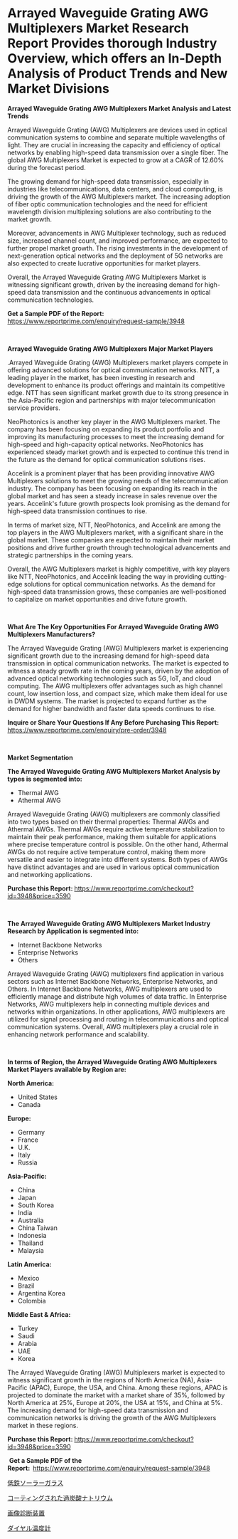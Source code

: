 <p><h1>Arrayed Waveguide Grating AWG Multiplexers Market Research Report Provides thorough Industry Overview, which offers an In-Depth Analysis of Product Trends and New Market Divisions</h1></p><p><strong>Arrayed Waveguide Grating AWG Multiplexers Market Analysis and Latest Trends</strong></p>
<p><p>Arrayed Waveguide Grating (AWG) Multiplexers are devices used in optical communication systems to combine and separate multiple wavelengths of light. They are crucial in increasing the capacity and efficiency of optical networks by enabling high-speed data transmission over a single fiber. The global AWG Multiplexers Market is expected to grow at a CAGR of 12.60% during the forecast period.</p><p>The growing demand for high-speed data transmission, especially in industries like telecommunications, data centers, and cloud computing, is driving the growth of the AWG Multiplexers market. The increasing adoption of fiber optic communication technologies and the need for efficient wavelength division multiplexing solutions are also contributing to the market growth.</p><p>Moreover, advancements in AWG Multiplexer technology, such as reduced size, increased channel count, and improved performance, are expected to further propel market growth. The rising investments in the development of next-generation optical networks and the deployment of 5G networks are also expected to create lucrative opportunities for market players.</p><p>Overall, the Arrayed Waveguide Grating AWG Multiplexers Market is witnessing significant growth, driven by the increasing demand for high-speed data transmission and the continuous advancements in optical communication technologies.</p></p>
<p><strong>Get a Sample PDF of the Report:&nbsp;</strong> <a href="https://www.reportprime.com/enquiry/request-sample/3948">https://www.reportprime.com/enquiry/request-sample/3948</a></p>
<p>&nbsp;</p>
<p><strong>Arrayed Waveguide Grating AWG Multiplexers Major Market Players</strong></p>
<p><p>.Arrayed Waveguide Grating (AWG) Multiplexers market players compete in offering advanced solutions for optical communication networks. NTT, a leading player in the market, has been investing in research and development to enhance its product offerings and maintain its competitive edge. NTT has seen significant market growth due to its strong presence in the Asia-Pacific region and partnerships with major telecommunication service providers.</p><p>NeoPhotonics is another key player in the AWG Multiplexers market. The company has been focusing on expanding its product portfolio and improving its manufacturing processes to meet the increasing demand for high-speed and high-capacity optical networks. NeoPhotonics has experienced steady market growth and is expected to continue this trend in the future as the demand for optical communication solutions rises.</p><p>Accelink is a prominent player that has been providing innovative AWG Multiplexers solutions to meet the growing needs of the telecommunication industry. The company has been focusing on expanding its reach in the global market and has seen a steady increase in sales revenue over the years. Accelink's future growth prospects look promising as the demand for high-speed data transmission continues to rise.</p><p>In terms of market size, NTT, NeoPhotonics, and Accelink are among the top players in the AWG Multiplexers market, with a significant share in the global market. These companies are expected to maintain their market positions and drive further growth through technological advancements and strategic partnerships in the coming years.</p><p>Overall, the AWG Multiplexers market is highly competitive, with key players like NTT, NeoPhotonics, and Accelink leading the way in providing cutting-edge solutions for optical communication networks. As the demand for high-speed data transmission grows, these companies are well-positioned to capitalize on market opportunities and drive future growth.</p></p>
<p>&nbsp;</p>
<p><strong>What Are The Key Opportunities For Arrayed Waveguide Grating AWG Multiplexers Manufacturers?</strong></p>
<p><p>The Arrayed Waveguide Grating (AWG) Multiplexers market is experiencing significant growth due to the increasing demand for high-speed data transmission in optical communication networks. The market is expected to witness a steady growth rate in the coming years, driven by the adoption of advanced optical networking technologies such as 5G, IoT, and cloud computing. The AWG multiplexers offer advantages such as high channel count, low insertion loss, and compact size, which make them ideal for use in DWDM systems. The market is projected to expand further as the demand for higher bandwidth and faster data speeds continues to rise.</p></p>
<p><strong>Inquire or Share Your Questions If Any Before Purchasing This Report:</strong> <a href="https://www.reportprime.com/enquiry/pre-order/3948">https://www.reportprime.com/enquiry/pre-order/3948</a></p>
<p>&nbsp;</p>
<p><strong>Market Segmentation</strong></p>
<p><strong>The Arrayed Waveguide Grating AWG Multiplexers Market Analysis by types is segmented into:</strong></p>
<p><ul><li>Thermal AWG</li><li>Athermal AWG</li></ul></p>
<p><p>Arrayed Waveguide Grating (AWG) multiplexers are commonly classified into two types based on their thermal properties: Thermal AWGs and Athermal AWGs. Thermal AWGs require active temperature stabilization to maintain their peak performance, making them suitable for applications where precise temperature control is possible. On the other hand, Athermal AWGs do not require active temperature control, making them more versatile and easier to integrate into different systems. Both types of AWGs have distinct advantages and are used in various optical communication and networking applications.</p></p>
<p><strong>Purchase this Report:&nbsp;</strong><a href="https://www.reportprime.com/checkout?id=3948&price=3590">https://www.reportprime.com/checkout?id=3948&price=3590</a></p>
<p>&nbsp;</p>
<p><strong>The Arrayed Waveguide Grating AWG Multiplexers Market Industry Research by Application is segmented into:</strong></p>
<p><ul><li>Internet Backbone Networks</li><li>Enterprise Networks</li><li>Others</li></ul></p>
<p><p>Arrayed Waveguide Grating (AWG) multiplexers find application in various sectors such as Internet Backbone Networks, Enterprise Networks, and Others. In Internet Backbone Networks, AWG multiplexers are used to efficiently manage and distribute high volumes of data traffic. In Enterprise Networks, AWG multiplexers help in connecting multiple devices and networks within organizations. In other applications, AWG multiplexers are utilized for signal processing and routing in telecommunications and optical communication systems. Overall, AWG multiplexers play a crucial role in enhancing network performance and scalability.</p></p>
<p>&nbsp;</p>
<p><strong>In terms of Region, the Arrayed Waveguide Grating AWG Multiplexers Market Players available by Region are:</strong></p>
<p>
    <p> <strong> North America: </strong>
        <ul>
            <li>United States</li>
            <li>Canada</li>
        </ul>
        </p> 
    <p> <strong> Europe: </strong>
        <ul>
            <li>Germany</li>
            <li>France</li>
            <li>U.K.</li>
            <li>Italy</li>
            <li>Russia</li>
        </ul>
        </p> 
    <p> <strong> Asia-Pacific: </strong>
        <ul>
            <li>China</li>
            <li>Japan</li>
            <li>South Korea</li>
            <li>India</li>
            <li>Australia</li>
            <li>China Taiwan</li>
            <li>Indonesia</li>
            <li>Thailand</li>
            <li>Malaysia</li>
        </ul>
        </p> 
    <p> <strong> Latin America: </strong>
        <ul>
            <li>Mexico</li>
            <li>Brazil</li>
            <li>Argentina Korea</li>
            <li>Colombia</li>
        </ul>
        </p> 
    <p> <strong> Middle East & Africa: </strong>
        <ul>
            <li>Turkey</li>
            <li>Saudi</li>
            <li>Arabia</li>
            <li>UAE</li>
            <li>Korea</li>
        </ul>
    </p>
    </p>
<p><p>The Arrayed Waveguide Grating (AWG) Multiplexers market is expected to witness significant growth in the regions of North America (NA), Asia-Pacific (APAC), Europe, the USA, and China. Among these regions, APAC is projected to dominate the market with a market share of 35%, followed by North America at 25%, Europe at 20%, the USA at 15%, and China at 5%. The increasing demand for high-speed data transmission and communication networks is driving the growth of the AWG Multiplexers market in these regions.</p></p>
<p><strong>Purchase this Report: </strong><a href="https://www.reportprime.com/checkout?id=3948&price=3590">https://www.reportprime.com/checkout?id=3948&price=3590</a></p>
<p>&nbsp;<strong>Get a Sample PDF of the Report:&nbsp;&nbsp;</strong><a href="https://www.reportprime.com/enquiry/request-sample/3948">https://www.reportprime.com/enquiry/request-sample/3948</a></p>
<p><strong></strong></p>
<p><p><a href="https://medium.com/@wadeavis5656202/%E4%BD%8E%E9%89%84%E3%82%BD%E3%83%BC%E3%83%A9%E3%83%BC%E3%82%AC%E3%83%A9%E3%82%B9%E5%B8%82%E5%A0%B4-%E7%A8%AE%E9%A1%9E-%E5%BF%9C%E7%94%A8-%E5%9C%B0%E7%90%86%E3%81%AB%E3%82%88%E3%82%8B%E5%8C%85%E6%8B%AC%E7%9A%84%E3%81%AA%E8%A9%95%E4%BE%A1-342de83924b1">低鉄ソーラーガラス</a></p><p><a href="https://medium.com/@lewis15david/%E3%82%B3%E3%83%BC%E3%83%86%E3%82%A3%E3%83%B3%E3%82%B0%E3%81%95%E3%82%8C%E3%81%9F%E3%82%BD%E3%83%BC%E3%83%80%E9%81%8E%E7%82%AD%E9%85%B8%E5%A1%A9%E3%81%AE%E5%B8%82%E5%A0%B4%E5%B1%95%E6%9C%9B-%E6%A5%AD%E7%95%8C%E6%A6%82%E8%A6%81%E3%81%A8%E4%BA%88%E6%B8%AC-2024%E5%B9%B4%E3%81%8B%E3%82%892031%E5%B9%B4-636962000cd6">コーティングされた過炭酸ナトリウム</a></p><p><a href="https://github.com/marbadji/Market-Research-Report-List-1/blob/main/631635714832.md">画像診断装置</a></p><p><a href="https://github.com/KaydenJohns1964/Market-Research-Report-List-1/blob/main/108193714833.md">ダイヤル温度計</a></p></p>